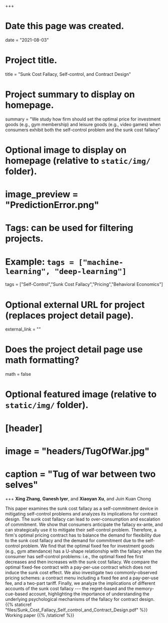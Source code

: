 +++
# Date this page was created.
date = "2021-08-03"

# Project title.
title = "Sunk Cost Fallacy, Self-control, and Contract Design"

# Project summary to display on homepage.
summary = "We study how firm should set the optimal price for investment goods (e.g., gym membership) and leisure goods (e.g., video games) when consumers exhibit both the self-control problem and the sunk cost fallacy"

# Optional image to display on homepage (relative to `static/img/` folder).
# image_preview = "PredictionError.png"

# Tags: can be used for filtering projects.
# Example: `tags = ["machine-learning", "deep-learning"]`
tags = ["Self-Control","Sunk Cost Fallacy","Pricing","Behavioral Economics"]

# Optional external URL for project (replaces project detail page).
external_link = ""

# Does the project detail page use math formatting?
math = false

# Optional featured image (relative to `static/img/` folder).
# [header]
# image = "headers/TugOfWar.jpg"
# caption = "Tug of war between two selves"

+++
**Xing Zhang**, **Ganesh Iyer**, and **Xiaoyan Xu**, and Juin Kuan Chong 

This paper examines the sunk cost fallacy as a self-commitment device in mitigating self-control problems and analyzes its implications for contract design. The sunk cost fallacy can lead to over-consumption and escalation of commitment. We show that consumers anticipate the fallacy ex-ante, and can strategically use it to mitigate their self-control problem. Therefore, a firm's optimal pricing contract has to balance the demand for flexibility due to the sunk cost fallacy and the demand for commitment due to the self-control problem. We find that the optimal fixed fee for investment goods (e.g., gym attendance) has a U-shape relationship with the fallacy when the consumer has self-control problems: i.e., the optimal fixed fee first decreases and then increases with the sunk cost fallacy. We compare the optimal fixed-fee contract with a pay-per-use contract which does not induce the sunk cost effect. We also investigate two commonly-observed pricing schemes: a contract menu including a fixed fee and a pay-per-use fee, and a two-part tariff. Finally, we analyze the implications of different accounts of the sunk cost fallacy --- the regret-based and the memory-cue-based account, highlighting the importance of understanding the underlying psychological mechanisms of the fallacy for contract design.
{{% staticref "files/Sunk_Cost_Fallacy_Self_control_and_Contract_Design.pdf" %}} Working paper {{% /staticref %}}